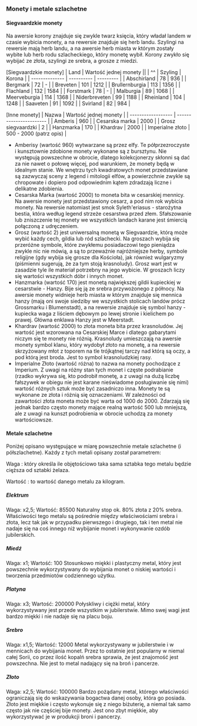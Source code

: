 ### Monety i metale szlachetne

#### Siegvaardzkie monety

Na awersie korony znajduje się zwykle twarz księcia, który władał landem w czasie wybicia monety, a na rewersie znajduje się herb landu. Szylingi na rewersie mają herb landu, a na awersie herb miasta w którym zostały wybite lub herb rodu szlacheckiego, który monetę wybił. Korony zwykło się wybijać ze złota, szylingi ze srebra, a grosze z miedzi. 

[Siegvaardzkie monety]
| Land           | Wartość jednej monety ||
| ^^             | Szyling    | Korona    |
| -------------- | ---------- | --------- |
| Abschirland    |  78        |  936      |
| Bergmark       |  72        | -         |
| Breveten       | 101        | 1212      |
| Brullernburgia | 113        | 1356      |
| Flachland      | 132        | 1584      |
| Forstmark      |  78        | -         |
| Malburgia      |  89        | 1068      |
| Meerveburgia   | 114        | 1368      |
| Niderbreveten  |  99        | 1188      |
| Rheinland      | 104        | 1248      |
| Saaveten       |  91        | 1092      |
| Svirland       |  82        |  984      |

[Inne monety]
| Nazwa              | Wartość jednej monety   |
| ------------------ | ----------------------- |
| Amberis            |  960                    |
| Cesarska marka     | 2000                    |
| Grosz siegvaardzki |    2                    |
| Hanzmarka          |  170                    |
| Khardrav           | 2000                    |
| Imperialne złoto   | 500 - 2000 (patrz opis) |

- Amberisy (wartość 960) wytwarzane są przez elfy. Te półprzezroczyste i kunsztownie zdobione monety wykonane są z bursztynu. Nie występują powszechne w obrocie, dlatego kolekcjonerzy skłonni są dać za nie nawet o połowę więcej, pod warunkiem, że monety będą w idealnym stanie. We wnętrzu tych kwadratowych monet przedstawiane są zazwyczaj sceny z legend i mitologii elfów, a powierzchnie zwykle są chropowate i dopiero pod odpowiednim kątem zdradzają liczne i delikatne zdobienia. 
- Cesarska Marka (wartość 2000) to moneta bita w cesarskiej mennicy. Na awersie monety jest przedstawiony cesarz, a pod nim rok wybicia monety. Na rewersie natomiast jest smok Syleth'eriasus - starożytna bestia, która według legend strzeże cesarstwa przed złem. Sfałszowanie lub zniszczenie tej monety we wszystkich landach karane jest śmiercią połączoną z udręczeniem.
- Grosz (wartość 2) jest uniwersalną monetą w Siegvaardzie, którą może wybić każdy cech, gildia lub ród szlachecki. Na groszach wybija się przeróżne symbole, które zwykłemu posiadaczowi tego pieniądza zwykle nic nie mówią, a są to przeważnie najróżniejsze herby, symbole religijne (gdy wybija się grosze dla Kościoła), jak również wulgaryzmy (piśmienni sugerują, że za tym stoją krasnoludy). Grosz wart jest w zasadzie tyle ile materiał potrzebny na jego wybicie. W groszach liczy się wartości wszystkich dóbr i innych monet.
- Hanzmarka (wartość 170) jest monetą największej gildii kupieckiej w cesarstwie - Hanzy. Bije się ją ze srebra przywożonego z północy. Na awersie monety widnieje herb miasta w którym znajduje się mennica hanzy (mają oni swoje siedziby we wszystkich stolicach landów prócz Grossmarku i Blumenstadt), a na rewersie znajduje się symbol hanzy - kupiecka waga z liściem dębowym po lewej stronie i kielichem po prawej. Główna enklawa Hanzy jest w Meerstadt.
- Khardrav (wartość 2000) to złota moneta bita przez krasnoludów. Jej wartość jest wzorowana na Cesarskiej Marce i dlatego gabarytami niczym się te monety nie różnią. Krasnoludy umieszczają na awersie monety symbol klanu, który wydobył złoto na monetę, a na rewersie skrzyżowany młot z toporem na tle trójkątnej tarczy nad którą są oczy, a pod którą jest broda. Jest to symbol krasnoludzkiej rasy.
- Imperialne Złoto (wartość różna) to nazwa na monety pochodzące z Imperium. Z uwagi na różny stan tych monet i częste podrabianie (rzadko wykrywa się, kto podrobił monetę, a z uwagi na dużą liczbę fałszywek w obiegu nie jest karane nieświadome posługiwanie się nimi) wartość różnych sztuk może być zasadniczo inna. Monety te są wykonane ze złota i różnią się oznaczeniami. W zależności od zawartości złota moneta może być warta od 1000 do 2000. Zdarzają się jednak bardzo często monety mające realną wartość 500 lub mniejszą, ale z uwagi na kunszt podrobienia w obrocie uchodzą za monety wartościowsze.

#### Metale szlachetne

Poniżej opisano występujące w miarę powszechnie metale szlachetne (i półszlachetne). Każdy z tych metali opisany został parametrem:

Waga
: który określa ile objętościowo taka sama sztabka tego metalu będzie cięższa od sztabki żelaza.

Wartość
: to wartość danego metalu za kilogram. 

##### Elektrum

Waga: x2,5; Wartość: 85500
Naturalny stop ok. 80% złota z 20% srebra. Właściwości tego metalu są pośrednie między właściwościami srebra i złota, lecz tak jak w przypadku pierwszego i drugiego, tak i ten metal nie nadaje się na coś innego niż wybijanie monet i wykonywanie ozdób jubilerskich.

##### Miedź

Waga: x1; Wartość: 100
Stosunkowo miękki i plastyczny metal, który jest powszechnie wykorzystywany do wybijania monet o niskiej wartości i tworzenia przedmiotów codziennego użytku.

##### Platyna

Waga: x3; Wartość: 200000
Połyskliwy i ciężki metal, który wykorzystywany jest przede wszystkim w jubilerstwie. Mimo swej wagi jest bardzo miękki i nie nadaje się na placu boju. 

##### Srebro

Waga: x1,5; Wartość: 12000
Metal wykorzystywany w jubilerstwie i w mennicach do wybijania monet. Przez to ostatnie jest popularny w niemal całej Sorii, co przez ilość kopalń srebra sprawia, że jest znajomość jest powszechna. Nie jest to metal nadający się na broń i pancerze.

##### Złoto

Waga: x2,5; Wartość: 100000
Bardzo pożądany metal, którego właściwości ograniczają się do wskazywania bogactwa danej osoby, która go posiada. Złoto jest miękkie i często wykonuje się z niego biżuterię, a niemal tak samo często jak nie częściej bije monety. Jest ono zbyt miękkie, aby wykorzystywać je w produkcji broni i pancerzy.
